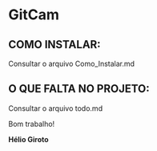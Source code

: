 # GitCam

## COMO INSTALAR: 
Consultar o arquivo Como_Instalar.md

## O QUE FALTA NO PROJETO:
Consultar o arquivo todo.md

Bom trabalho!

**Hélio Giroto**

